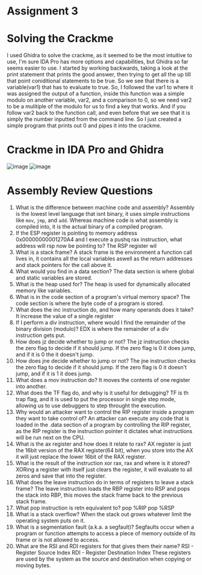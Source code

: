 # Assignment 3
# Solving the Crackme
I used Ghidra to solve the crackme, as it seemed to be the most intuitive to use, I'm sure IDA Pro has more options and capabilities, but Ghidra so far seems easier to use. I started by working backwards, taking a look at the print statement that prints the good answer, then trying to get all the up till that point coniditional statements to be true. So we see that there is a variable(var1) that has to evaluate to true. So, I followed the var1 to where it was assigned the output of a function, inside this function was a simple modulo on another variable, var2, and a comparison to 0, so we need var2 to be a mulitiple of the modulo for us to find a key that works. And if you follow var2 back to the function call, and even before that we see that it is simply the number inputted from the command line. So I just created a simple program that prints out 0 and pipes it into the crackme.

# Crackme in IDA Pro and Ghidra
![image](https://github.com/Novaii-Yoder/CS579/assets/52936757/03ab39dd-39df-415b-9edc-e8fc44f0e46c)
![image](https://github.com/Novaii-Yoder/CS579/assets/52936757/1712add8-57c2-4f23-a8cb-6e9bb2182f45)



# Assembly Review Questions
1. What is the difference between machine code and assembly?
Assembly is the lowest level language that isnt binary, it uses simple instructions like `mov`, `jmp`, and `add`. Whereas machine code is what assembly is compiled into, it is the actual binary of a compiled program.
2. If the ESP register is pointing to memory address 0x00000000001270A4 and I execute a pushq rax instruction, what address will rsp now be pointing to?
The RSP register wil
3. What is a stack frame?
A stack frame is the environment a function call lives in, it contains all the local variables aswell as the return addresses and stack pointers for the call above it.
4. What would you find in a data section?
The data section is where global and static variables are stored.
5. What is the heap used for?
The heap is used for dynamically allocated memory like variables. 
6. What is in the code section of a program's virtual memory space?
The code section is where the byte code of a program is stored.
7. What does the inc instruction do, and how many operands does it take?
It increase the value of a single register 
8. If I perform a div instruction, where would I find the remainder of the binary division (modulo)?
EDX is where the remainder of a div instruction gets put.
9. How does jz decide whether to jump or not?
The jz instruction checks the zero flag to decide if it should jump. If the zero flag is 0 it does jump, and if it is 0 the it doesn't jump.
10. How does jne decide whether to jump or not?
The jne instruction checks the zero flag to decide if it should jump. If the zero flag is 0 it doesn't jump, and if it is 1 it does jump.
11. What does a mov instruction do?
It moves the contents of one register into another.
12. What does the TF flag do, and why is it useful for debugging?
TF is th trap flag, and it is used to put the processor in single step mode, allowing us to use debuggers to step throught the execution.
13. Why would an attacker want to control the RIP register inside a program they want to take control of?
An attacker can execute any code that is loaded in the .data section of a program by controlling the RIP register, as the RIP register is the instruction pointer it dictates what instructions will be run next on the CPU.
14. What is the ax register and how does it relate to rax?
AX register is just the 16bit version of the RAX register(64 bit), when you store into the AX it will just replace the lower 16bit of the RAX register.  
15. What is the result of the instruction xor rax, rax and where is it stored?
XORing a register with itself just clears the register, it will evaluate to all zeros and save that into the register.
16. What does the leave instruction do in terms of registers to leave a stack frame?
The leave instruction loads the RBP register into RSP and pops the stack into RBP, this moves the stack frame back to the previous stack frame.
17. What pop instruction is retn equivalent to?
pop %RIP
pop %RSP
18. What is a stack overflow?
When the stack out grows whatever limit the operating system puts on it. 
19. What is a segmentation fault (a.k.a. a segfault)?
Segfaults occur when a program or function attempts to access a piece of memory outside of its frame or is not allowed to access.
20. What are the RSI and RDI registers for that gives them their name?
RSI - Register Source Index
RDI - Register Destination Index
These registers are used by the system as the source and destination when copying or moving bytes.
